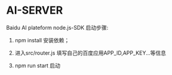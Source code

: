 # AI-SERVER
Baidu AI plateform node.js-SDK
启动步骤:
1. npm install 安装依赖；

2. 进入src/router.js 填写自己的百度应用APP_ID,APP_KEY...等信息

3. npm run start 启动